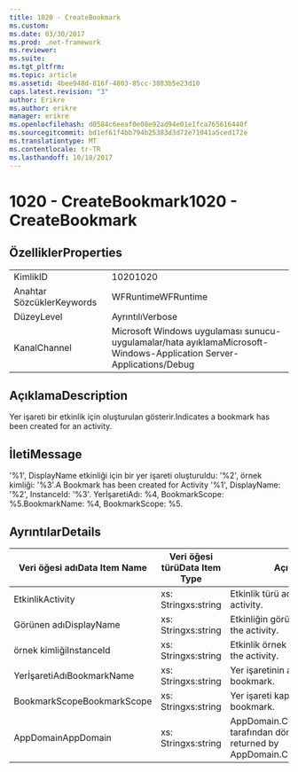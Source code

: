 ```yaml
---
title: 1020 - CreateBookmark
ms.custom: 
ms.date: 03/30/2017
ms.prod: .net-framework
ms.reviewer: 
ms.suite: 
ms.tgt_pltfrm: 
ms.topic: article
ms.assetid: 4bee948d-816f-4803-85cc-3883b5e23d10
caps.latest.revision: "3"
author: Erikre
ms.author: erikre
manager: erikre
ms.openlocfilehash: d0584c6eeaf0e08e92ad94e01e1fca765616440f
ms.sourcegitcommit: bd1ef61f4bb794b25383d3d72e71041a5ced172e
ms.translationtype: MT
ms.contentlocale: tr-TR
ms.lasthandoff: 10/18/2017
---
```

# <a name="1020---createbookmark"></a><span data-ttu-id="253e7-102">1020 - CreateBookmark</span><span class="sxs-lookup"><span data-stu-id="253e7-102">1020 - CreateBookmark</span></span>
## <a name="properties"></a><span data-ttu-id="253e7-103">Özellikler</span><span class="sxs-lookup"><span data-stu-id="253e7-103">Properties</span></span>  
  
|||  
|-|-|  
|<span data-ttu-id="253e7-104">Kimlik</span><span class="sxs-lookup"><span data-stu-id="253e7-104">ID</span></span>|<span data-ttu-id="253e7-105">1020</span><span class="sxs-lookup"><span data-stu-id="253e7-105">1020</span></span>|  
|<span data-ttu-id="253e7-106">Anahtar Sözcükler</span><span class="sxs-lookup"><span data-stu-id="253e7-106">Keywords</span></span>|<span data-ttu-id="253e7-107">WFRuntime</span><span class="sxs-lookup"><span data-stu-id="253e7-107">WFRuntime</span></span>|  
|<span data-ttu-id="253e7-108">Düzey</span><span class="sxs-lookup"><span data-stu-id="253e7-108">Level</span></span>|<span data-ttu-id="253e7-109">Ayrıntılı</span><span class="sxs-lookup"><span data-stu-id="253e7-109">Verbose</span></span>|  
|<span data-ttu-id="253e7-110">Kanal</span><span class="sxs-lookup"><span data-stu-id="253e7-110">Channel</span></span>|<span data-ttu-id="253e7-111">Microsoft Windows uygulaması sunucu-uygulamalar/hata ayıklama</span><span class="sxs-lookup"><span data-stu-id="253e7-111">Microsoft-Windows-Application Server-Applications/Debug</span></span>|  
  
## <a name="description"></a><span data-ttu-id="253e7-112">Açıklama</span><span class="sxs-lookup"><span data-stu-id="253e7-112">Description</span></span>  
 <span data-ttu-id="253e7-113">Yer işareti bir etkinlik için oluşturulan gösterir.</span><span class="sxs-lookup"><span data-stu-id="253e7-113">Indicates a bookmark has been created for an activity.</span></span>  
  
## <a name="message"></a><span data-ttu-id="253e7-114">İleti</span><span class="sxs-lookup"><span data-stu-id="253e7-114">Message</span></span>  
 <span data-ttu-id="253e7-115">'%1', DisplayName etkinliği için bir yer işareti oluşturuldu: '%2', örnek kimliği: '%3'.</span><span class="sxs-lookup"><span data-stu-id="253e7-115">A Bookmark has been created for Activity '%1', DisplayName: '%2', InstanceId: '%3'.</span></span>  <span data-ttu-id="253e7-116">YerİşaretiAdı: %4, BookmarkScope: %5.</span><span class="sxs-lookup"><span data-stu-id="253e7-116">BookmarkName: %4, BookmarkScope: %5.</span></span>  
  
## <a name="details"></a><span data-ttu-id="253e7-117">Ayrıntılar</span><span class="sxs-lookup"><span data-stu-id="253e7-117">Details</span></span>  
  
|<span data-ttu-id="253e7-118">Veri öğesi adı</span><span class="sxs-lookup"><span data-stu-id="253e7-118">Data Item Name</span></span>|<span data-ttu-id="253e7-119">Veri öğesi türü</span><span class="sxs-lookup"><span data-stu-id="253e7-119">Data Item Type</span></span>|<span data-ttu-id="253e7-120">Açıklama</span><span class="sxs-lookup"><span data-stu-id="253e7-120">Description</span></span>|  
|--------------------|--------------------|-----------------|  
|<span data-ttu-id="253e7-121">Etkinlik</span><span class="sxs-lookup"><span data-stu-id="253e7-121">Activity</span></span>|<span data-ttu-id="253e7-122">xs: String</span><span class="sxs-lookup"><span data-stu-id="253e7-122">xs:string</span></span>|<span data-ttu-id="253e7-123">Etkinlik türü adı.</span><span class="sxs-lookup"><span data-stu-id="253e7-123">The type name of the activity.</span></span>|  
|<span data-ttu-id="253e7-124">Görünen adı</span><span class="sxs-lookup"><span data-stu-id="253e7-124">DisplayName</span></span>|<span data-ttu-id="253e7-125">xs: String</span><span class="sxs-lookup"><span data-stu-id="253e7-125">xs:string</span></span>|<span data-ttu-id="253e7-126">Etkinliğin görünen adı.</span><span class="sxs-lookup"><span data-stu-id="253e7-126">The display name of the activity.</span></span>|  
|<span data-ttu-id="253e7-127">örnek kimliği</span><span class="sxs-lookup"><span data-stu-id="253e7-127">InstanceId</span></span>|<span data-ttu-id="253e7-128">xs: String</span><span class="sxs-lookup"><span data-stu-id="253e7-128">xs:string</span></span>|<span data-ttu-id="253e7-129">Etkinlik örnek kimliği.</span><span class="sxs-lookup"><span data-stu-id="253e7-129">The instance id of the activity.</span></span>|  
|<span data-ttu-id="253e7-130">YerİşaretiAdı</span><span class="sxs-lookup"><span data-stu-id="253e7-130">BookmarkName</span></span>|<span data-ttu-id="253e7-131">xs: String</span><span class="sxs-lookup"><span data-stu-id="253e7-131">xs:string</span></span>|<span data-ttu-id="253e7-132">Yer işaretinin adı.</span><span class="sxs-lookup"><span data-stu-id="253e7-132">The name of the bookmark.</span></span>|  
|<span data-ttu-id="253e7-133">BookmarkScope</span><span class="sxs-lookup"><span data-stu-id="253e7-133">BookmarkScope</span></span>|<span data-ttu-id="253e7-134">xs: String</span><span class="sxs-lookup"><span data-stu-id="253e7-134">xs:string</span></span>|<span data-ttu-id="253e7-135">Yer işareti kapsamı.</span><span class="sxs-lookup"><span data-stu-id="253e7-135">The scope of the bookmark.</span></span>|  
|<span data-ttu-id="253e7-136">AppDomain</span><span class="sxs-lookup"><span data-stu-id="253e7-136">AppDomain</span></span>|<span data-ttu-id="253e7-137">xs: String</span><span class="sxs-lookup"><span data-stu-id="253e7-137">xs:string</span></span>|<span data-ttu-id="253e7-138">AppDomain.CurrentDomain.FriendlyName tarafından döndürülen dize.</span><span class="sxs-lookup"><span data-stu-id="253e7-138">The string returned by AppDomain.CurrentDomain.FriendlyName.</span></span>|
